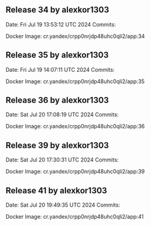 ## Release 34 by alexkor1303
Date: Fri Jul 19 13:53:12 UTC 2024
Commits:

Docker Image: cr.yandex/crpp0nrjdp48uhc0qli2/app:34
## Release 35 by alexkor1303
Date: Fri Jul 19 14:07:11 UTC 2024
Commits:

Docker Image: cr.yandex/crpp0nrjdp48uhc0qli2/app:35
## Release 36 by alexkor1303
Date: Sat Jul 20 17:08:19 UTC 2024
Commits:

Docker Image: cr.yandex/crpp0nrjdp48uhc0qli2/app:36
## Release 39 by alexkor1303
Date: Sat Jul 20 17:30:31 UTC 2024
Commits:

Docker Image: cr.yandex/crpp0nrjdp48uhc0qli2/app:39
## Release 41 by alexkor1303
Date: Sat Jul 20 19:49:35 UTC 2024
Commits:

Docker Image: cr.yandex/crpp0nrjdp48uhc0qli2/app:41
